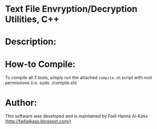 Text File Envryption/Decryption Utilities, C++
==============================================

Description:
============




How-to Compile:
==============
To compile all 3 tools, simply run the attached `compile.sh` script with root permissions (i.e. sudo ./compile.sh)



Author:
=======
This software was developed and is maintained by Fadi Hanna Al-Kass (http://fadialkass.blogspot.com/).
